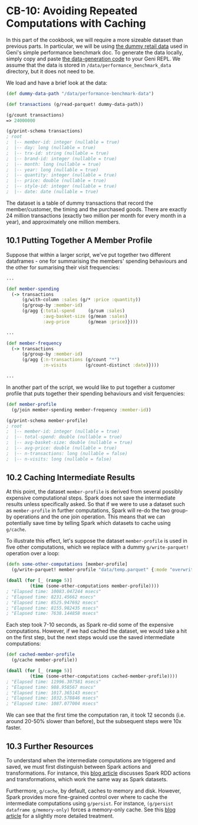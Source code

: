# CB-10: Avoiding Repeated Computations with Caching

In this part of the cookbook, we will require a more sizeable dataset than previous parts. In particular, we will be using [the dummy retail data](https://github.com/zero-one-group/geni/blob/develop/docs/simple_performance_benchmark.md#dummy-retail-data) used in Geni's simple performance benchmark doc. To generate the data locally, simply copy and paste [the data-generation code](https://github.com/zero-one-group/geni/blob/develop/examples/performance_benchmark_data.clj) to your Geni REPL. We assume that the data is stored in `/data/performance_benchmark_data` directory, but it does not need to be.

We load and have a brief look at the data:

```clojure
(def dummy-data-path "/data/performance-benchmark-data")

(def transactions (g/read-parquet! dummy-data-path))

(g/count transactions)
=> 24000000

(g/print-schema transactions)
; root
;  |-- member-id: integer (nullable = true)
;  |-- day: long (nullable = true)
;  |-- trx-id: string (nullable = true)
;  |-- brand-id: integer (nullable = true)
;  |-- month: long (nullable = true)
;  |-- year: long (nullable = true)
;  |-- quantity: integer (nullable = true)
;  |-- price: double (nullable = true)
;  |-- style-id: integer (nullable = true)
;  |-- date: date (nullable = true)
```

The dataset is a table of dummy transactions that record the member/customer, the timing and the purchased goods. There are exactly 24 million transactions (exactly two million per month for every month in a year), and approximately one million members.

## 10.1 Putting Together A Member Profile

Suppose that within a larger script, we've put together two different dataframes - one for summarising the members' spending behaviours and the other for sumarising their visit frequencies:

```clojure
...

(def member-spending
  (-> transactions
      (g/with-column :sales (g/* :price :quantity))
      (g/group-by :member-id)
      (g/agg {:total-spend     (g/sum :sales)
              :avg-basket-size (g/mean :sales)
              :avg-price       (g/mean :price)})))

...

(def member-frequency
  (-> transactions
      (g/group-by :member-id)
      (g/agg {:n-transactions (g/count "*")
              :n-visits       (g/count-distinct :date)})))

...
```

In another part of the script, we would like to put together a customer profile that puts together their spending behaviours and visit ferquencies:

```clojure
(def member-profile
  (g/join member-spending member-frequency :member-id))

(g/print-schema member-profile)
; root
;  |-- member-id: integer (nullable = true)
;  |-- total-spend: double (nullable = true)
;  |-- avg-basket-size: double (nullable = true)
;  |-- avg-price: double (nullable = true)
;  |-- n-transactions: long (nullable = false)
;  |-- n-visits: long (nullable = false)
```

## 10.2 Caching Intermediate Results

At this point, the dataset `member-profile` is derived from several possibly expensive computational steps. Spark does not save the intermediate results unless specifically asked. So that if we were to use a dataset such as `member-profile` in further computations, Spark will re-do the two group-by operations and the one join operation. This means that we can potentially save time by telling Spark which datasets to cache using `g/cache`.

To illustrate this effect, let's suppose the dataset `member-profile` is used in five other computations, which we replace with a dummy `g/write-parquet!` operation over a loop:

```clojure
(defn some-other-computations [member-profile]
  (g/write-parquet! member-profile "data/temp.parquet" {:mode "overwrite"}))

(doall (for [_ (range 5)]
         (time (some-other-computations member-profile))))
; "Elapsed time: 10083.047244 msecs"
; "Elapsed time: 8231.45662 msecs"
; "Elapsed time: 8525.947692 msecs"
; "Elapsed time: 8155.982435 msecs"
; "Elapsed time: 7638.144858 msecs"
```

Each step took 7-10 seconds, as Spark re-did some of the expensive computations. However, if we had cached the dataset, we would take a hit on the first step, but the next steps would use the saved intermediate computations:

```clojure
(def cached-member-profile
  (g/cache member-profile))

(doall (for [_ (range 5)]
         (time (some-other-computations cached-member-profile))))
; "Elapsed time: 11996.307581 msecs"
; "Elapsed time: 988.958567 msecs"
; "Elapsed time: 1017.365143 msecs"
; "Elapsed time: 1032.578846 msecs"
; "Elapsed time: 1087.077004 msecs"
```

We can see that the first time the computation ran, it took 12 seconds (i.e. around 20-50% slower than before), but the subsequent steps were 10x faster.

## 10.3 Further Resources

To understand when the intermediate computations are triggered and saved, we must first distinguish between Spark actions and transformations. For instance, this [blog article](https://medium.com/@aristo_alex/how-apache-sparks-transformations-and-action-works-ceb0d03b00d0) discusses Spark RDD actions and transformations, which work the same way as Spark datasets.

Furthermore, `g/cache`, by default, caches to memory and disk. However, Spark provides more fine-grained control over where to cache the intermediate computations using `g/persist`. For instance, `(g/persist dataframe g/memory-only)` forces a memory-only cache. See this [blog article](https://sparkbyexamples.com/spark/spark-dataframe-cache-and-persist-explained/) for a slightly more detailed treatment.
